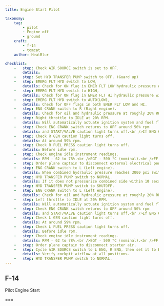 ```yaml
---
title: Engine Start Pilot

taxonomy:
    tag:
        - pilot
        - Engine off
        - ground
    craft:
        - f-14
        - tomcat
    author: HeatBlur

checklist:
    -   step: Check AIR SOURCE switch is set to OFF.
        details: 
    -   step: Set HYD TRANSFER PUMP switch to OFF. (Guard up)
    -   step: EMERG FLT HYD switch to LOW,
        details: Check for ON flag in EMER FLT LOW hydraulic pressure window.<br />Verify control over horizontal<br />and rudder control surfaces on surface position indicator. 
    -   step: EMERG FLT HYD switch to HIGH,
        details: Check for ON flag in EMER FLT HI hydraulic pressure window.<br />Verify control over horizontal<br />and rudder control surfaces on surface position indicator.<br />Should have a higher deflection rate than LOW.
    -   step: EMERG FLT HYD switch to AUTO(LOW),
        details: Check for OFF flags in both EMER FLT LOW and HI. 
    -   step: ENG CRANK switch to R (Right engine).
        details: Check for oil and hydraulic pressure at roughly 20% RPM.<br />Check START/VALVE caution light indication.<br />Switch is held in position automatically by solenoid<br />until engine is at roughly 50% RPM.
    -   step: Right throttle to IDLE at 20% RPM.
        details: Will automatically actuate ignition system and fuel flow.<br />Light off (EGT temperature rise) should occur within 5-15 secs.<br />EGT temperature should peak around 40-50% and not exceed 890 °C<br />which constitutes a hot start.
    -   step: Check ENG CRANK switch returns to OFF around 50% rpm
        details: and START/VALVE caution light turns off.<br />If ENG CRANK stays at R manually set it to off before 60% rpm.<br />If START/VALVE caution light is still on, disconnect starter air.
    -   step: Check R GEN caution light turns off.
        details: At around 59% rpm.
    -   step: Check R FUEL PRESS caution light turns off.
        details: Before idle rpm.
    -   step: Check engine idle instrument readings.
        details: RPM - 62 to 78%.<br />EGT - 500 °C (nominal).<br />FF - 950 to 1400 Pph (nominal).<br />NOZ position - 100%.<br />OIL - 25 to 35 psi <br />nominal, 15 minimum).<br />FLT HYD PRESS - 3000 psi. 
    -   step: Order plane captain to disconnect external electrical power. 
    -   step: ENG CRANK switch to L (Left engine).
        details: When combined hydraulic pressure reaches 3000 psi switch ENG CRANK back to OFF. 
    -   step: HYD TRANSFER PUMP switch to NORMAL.
        details: If it does not pressurize combined side within 10 secs,<br />immediately set HYD TRANSFER PUMP switch to SHUTOFF.<br />Will operate from flight side to maintain<br />combined side at between 2400-2600 psi.
    -   step: HYD TRANSFER PUMP switch to SHUTOFF. 
    -   step: ENG CRANK switch to L (Left engine).
        details: Check for oil and hydraulic pressure at roughly 20% RPM.<br />Check START/VALVE caution light indication.<br />Switch is held in position automatically by solenoid<br />until engine is at roughly 50% RPM.
    -   step: Left throttle to IDLE at 20% RPM.
        details: Will automatically actuate ignition system and fuel flow.<br />Light off (EGT temperature rise) should occur within 5-15 secs.<br />EGT temperature should peak around 40-50% and not exceed 890 °C<br />which constitutes a hot start.
    -   step: Check ENG CRANK switch returns to OFF around 50% rpm
        details: and START/VALVE caution light turns off.<br />If ENG CRANK stays at L manually set it to off before 60% rpm.<br />If START/VALVE caution light is still on, disconnect starter air.
    -   step: Check L GEN caution light turns off.
        details: At around 59% rpm.
    -   step: Check L FUEL PRESS caution light turns off.
        details: Before idle rpm.
    -   step: Check engine idle instrument readings.
        details: RPM - 62 to 78%.<br />EGT - 500 °C (nominal).<br />FF - 950 to 1400 Pph (nominal).<br />NOZ position - 100%.<br />OIL - 25 to 35 psi (nominal, 15 minimum).<br />FLT HYD PRESS - 3000 psi. 
    -   step: Order plane captain to disconnect starter air. 
    -   step: Cycle AIR SOURCE switch to L ENG, R ENG, then set it to BOTH ENG.
        details: Verify cockpit airflow at all positions.
    -   step: HYD TRANSFER PUMP switch to NORMAL.
---
```


## F-14 
Pilot Engine Start

===
